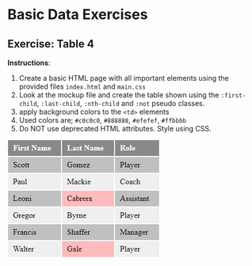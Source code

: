 # Basic Data Exercises

## Exercise: Table 4

**Instructions**:

1.  Create a basic HTML page with all important elements using the provided files `index.html` and `main.css`
2.  Look at the mockup file and create the table shown using the `:first-child`, `:last-child`, `:nth-child` and `:not` pseudo classes.
3.  apply background colors to the `<td>` elements
3.  Used colors are; `#c0c0c0`, `#888888`, `#efefef`, `#ffbbbb`
3.  Do NOT use deprecated HTML attributes. Style using CSS.

![mockup-image](image/mockup.jpg)
